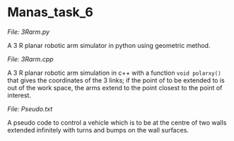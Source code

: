 # Manas_task_6

_File: 3Rarm.py_

A 3 R planar robotic arm simulator in python using geometric method.

_File: 3Rarm.cpp_

A 3 R planar robotic arm simulation in c++ with a function `void polarxy()` that gives the coordinates of the 3 links;
if the point of to be extended to is out of the work space, the arms extend to the point closest to the point of interest.

_File: Pseudo.txt_

A pseudo code to control a vehicle which is to be at the centre of two walls extended infinitely with turns and bumps on the wall surfaces.

